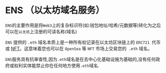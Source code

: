 # **ENS** （以太坊域名服务）

`ENS`的主要作用是将`Web3`上的复杂标识符(如:钱包地址/哈希/元数据等)转化为之后可以在`以太坊`上注册的可读名称(域名)

`ENS` 提供的 `.eth` 域名本质上是一种所有权记录在以太坊区块链上的 `ERC721 `代币或 [NFT](https://www.ledger.com/academy/what-are-nft)。这意味着您也可以在 `OpenSea` 等 `NFT` 市场上交易您的` .eth` 域名。

`ENS`服务具有抗审查性,因为`.eth`域名是在去中心化基础设施为基础的,没有任何政府或权利实体能禁止你在任何地方使用`.eth`域名.